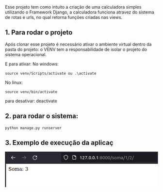 Esse projeto tem como intuito a criação de uma calculadora simples utilizando o Framework Django, a calculadora funciona atravez do sistema de rotas e urls, no qual retorna funções criadas nas views.


## 1. Para rodar o projeto

Após clonar esse projeto é necessário ativar o ambiente virtual dentro da pasta do projeto: o VENV tem a responsabilidade de isolar o projeto do sistema operacional.

E para ativar:
No windows: 
```
source venv/Scripts/activate ou .\activate
```
No linux: 
```
source venv/bin/activate
```

para desativar: deactivate


## 2. para rodar o sistema:
``` 
python manage.py runserver
```

## 3. Exemplo de execução da aplicaç

<img src="https://github.com/emelynfreire/calculator-api/blob/main/core/src/assets/imgs/exemplo1.png?raw=true">
